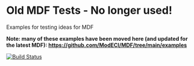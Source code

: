 # Old MDF Tests - No longer used!

Examples for testing ideas for MDF

**Note: many of these examples have been moved here (and updated for the latest MDF): https://github.com/ModECI/MDF/tree/main/examples**

[![Build Status](https://travis-ci.com/ModECI/MDFTests.svg?branch=main)](https://travis-ci.com/ModECI/MDFTests)
